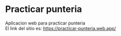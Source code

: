 # Practicar punteria
 Aplicacion web para practicar punteria  
 El link del sitio es: https://practicar-punteria.web.app/
